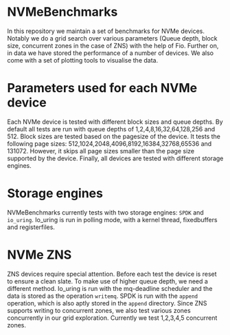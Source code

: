 # NVMeBenchmarks

In this repository we maintain a set of benchmarks for NVMe devices. Notably we do a grid search over various parameters (Queue depth, block size, concurrent zones in the case of ZNS) with the help of Fio. Further on, in data we have stored the performance of a number of devices. We also come with a set of plotting tools to visualise the data.

# Parameters used for each NVMe device
Each NVMe device is tested with different block sizes and queue depths.
By default all tests are run with queue depths of 1,2,4,8,16,32,64,128,256 and 512. Block sizes are tested based on the pagesize of the device. It tests the following page sizes: 512,1024,2048,4096,8192,16384,32768,65536 and 131072. However, it skips all page sizes smaller than the page size supported by the device. Finally, all devices are tested with different storage engines.

# Storage engines

NVMeBenchmarks currently tests with two storage engines: `SPDK` and `io_uring`.
Io_uring is run in polling mode, with a kernel thread, fixedbuffers and registerfiles.

# NVMe ZNS

ZNS devices require special attention. Before each test the device is reset to ensure a clean slate. To make use of higher queue depth, we need a different method. Io_uring is run with the mq-deadline scheduler and the data is stored as the operation `writemq`. SPDK is run with the `append` operation, which is also aptly stored in the `append` directory.
Since ZNS supports writing to concurrent zones, we also test various zones concurrently in our grid exploration. Currently we test 1,2,3,4,5 concurrent zones.